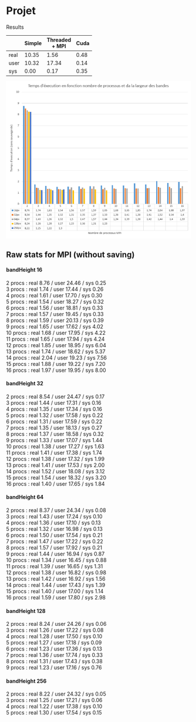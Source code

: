 # Projet

Results

|      | Simple | Threaded<br>+ MPI | Cuda |
|------|--------|-------------------|------|
| real |  10.35 |              1.56 | 0.48 |
| user |  10.32 |             17.34 | 0.14 |
| sys  |   0.00 |              0.17 | 0.35 |

![Image of Yaktocat](graph.png)

## Raw stats for MPI (without saving)
#### bandHeight 16
 2 procs : real 8.76 / user 24.46 / sys 0.25<br>
 3 procs : real 1.74 / user 17.44 / sys 0.26<br>
 4 procs : real 1.61 / user 17.70 / sys 0.30<br>
 5 procs : real 1.54 / user 18.27 / sys 0.32<br>
 6 procs : real 1.56 / user 18.81 / sys 0.33<br>
 7 procs : real 1.57 / user 19.45 / sys 0.33<br>
 8 procs : real 1.59 / user 20.13 / sys 0.39<br>
 9 procs : real 1.65 / user 17.62 / sys 4.02<br>
10 procs : real 1.68 / user 17.95 / sys 4.22<br>
11 procs : real 1.65 / user 17.94 / sys 4.24<br>
12 procs : real 1.85 / user 18.95 / sys 6.04<br>
13 procs : real 1.74 / user 18.62 / sys 5.37<br>
14 procs : real 2.04 / user 19.23 / sys 7.56<br>
15 procs : real 1.88 / user 19.22 / sys 7.20<br>
16 procs : real 1.97 / user 19.95 / sys 8.00<br>

#### bandHeight 32
 2 procs : real 8.54 / user 24.47 / sys 0.17<br>
 3 procs : real 1.44 / user 17.31 / sys 0.16<br>
 4 procs : real 1.35 / user 17.34 / sys 0.16<br>
 5 procs : real 1.32 / user 17.58 / sys 0.22<br>
 6 procs : real 1.31 / user 17.59 / sys 0.22<br>
 7 procs : real 1.35 / user 18.13 / sys 0.27<br>
 8 procs : real 1.37 / user 18.58 / sys 0.32<br>
 9 procs : real 1.33 / user 17.07 / sys 1.44<br>
10 procs : real 1.38 / user 17.27 / sys 1.63<br>
11 procs : real 1.41 / user 17.38 / sys 1.74<br>
12 procs : real 1.38 / user 17.32 / sys 1.99<br>
13 procs : real 1.41 / user 17.53 / sys 2.00<br>
14 procs : real 1.52 / user 18.08 / sys 3.12<br>
15 procs : real 1.54 / user 18.32 / sys 3.20<br>
16 procs : real 1.40 / user 17.65 / sys 1.84<br>

#### bandHeight 64
 2 procs : real 8.37 / user 24.34 / sys 0.08<br>
 3 procs : real 1.43 / user 17.24 / sys 0.10<br>
 4 procs : real 1.36 / user 17.10 / sys 0.13<br>
 5 procs : real 1.32 / user 16.98 / sys 0.13<br>
 6 procs : real 1.50 / user 17.54 / sys 0.21<br>
 7 procs : real 1.47 / user 17.22 / sys 0.22<br>
 8 procs : real 1.57 / user 17.92 / sys 0.21<br>
 9 procs : real 1.44 / user 16.94 / sys 0.87<br>
10 procs : real 1.34 / user 16.45 / sys 0.88<br>
11 procs : real 1.39 / user 16.65 / sys 1.31<br>
12 procs : real 1.38 / user 16.82 / sys 0.98<br>
13 procs : real 1.42 / user 16.92 / sys 1.56<br>
14 procs : real 1.44 / user 17.43 / sys 1.39<br>
15 procs : real 1.40 / user 17.00 / sys 1.14<br>
16 procs : real 1.59 / user 17.80 / sys 2.98<br>

#### bandHeight 128
2 procs : real 8.24 / user 24.26 / sys 0.06<br>
3 procs : real 1.26 / user 17.22 / sys 0.08<br>
4 procs : real 1.28 / user 17.50 / sys 0.10<br>
5 procs : real 1.27 / user 17.18 / sys 0.09<br>
6 procs : real 1.23 / user 17.36 / sys 0.13<br>
7 procs : real 1.36 / user 17.74 / sys 0.33<br>
8 procs : real 1.31 / user 17.43 / sys 0.38<br>
9 procs : real 1.23 / user 17.16 / sys 0.76<br>

#### bandHeight 256
2 procs : real 8.22 / user 24.32 / sys 0.05<br>
3 procs : real 1.25 / user 17.21 / sys 0.06<br>
4 procs : real 1.22 / user 17.38 / sys 0.10<br>
5 procs : real 1.30 / user 17.54 / sys 0.15<br>

